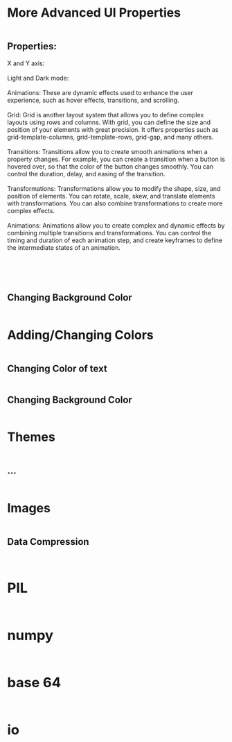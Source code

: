 <html>
    <head>
    <link rel="stylesheet" href="style.css">
    </head>
    <body>
        <div class="row">
    <h1>More Advanced UI Properties</h1>
    </div>
    <div class="column">
    <h2>Properties:</h2>
    <p>
X and Y axis: 
<br><br>
Light and Dark mode:
<br><br>
Animations: These are dynamic effects used to enhance the user experience, such as hover effects, transitions, and scrolling.
<br><br>
Grid: Grid is another layout system that allows you to define complex layouts using rows and columns. With grid, you can define the size and position of your elements with great precision. It offers properties such as grid-template-columns, grid-template-rows, grid-gap, and many others.
<br><br>
Transitions: Transitions allow you to create smooth animations when a property changes. For example, you can create a transition when a button is hovered over, so that the color of the button changes smoothly. You can control the duration, delay, and easing of the transition.
<br><br>
Transformations: Transformations allow you to modify the shape, size, and position of elements. You can rotate, scale, skew, and translate elements with transformations. You can also combine transformations to create more complex effects.
<br><br>
Animations: Animations allow you to create complex and dynamic effects by combining multiple transitions and transformations. You can control the timing and duration of each animation step, and create keyframes to define the intermediate states of an animation.
<br><br>
<br><br>
</p>
</div>
<div class="column">
    <h2>Changing Background Color</h2>
</div>
    <div class="row">
    <h1>Adding/Changing Colors</h1>
    </div>
<div class="column">
    <h2>Changing Color of text</h2>
</div>
<div class="column">
    <h2>Changing Background Color</h2>
</div>
    <div class="row">
    <h1>Themes</h1>
    </div>
<div class="column">
    <h2>...</h2>
</div>
    <div class="row">
    <h1>Images</h1>
    </div>
<div class="column">
    <h2>Data Compression<h2>
<div class="column">
    <h2>PIL</h2>
</div>
<div class="column">
    <h2>numpy</h2>
</div>
<div class="column">
    <h2>base 64</h2>
</div>
<div class="column">
    <h2>io</h2>
</div>

